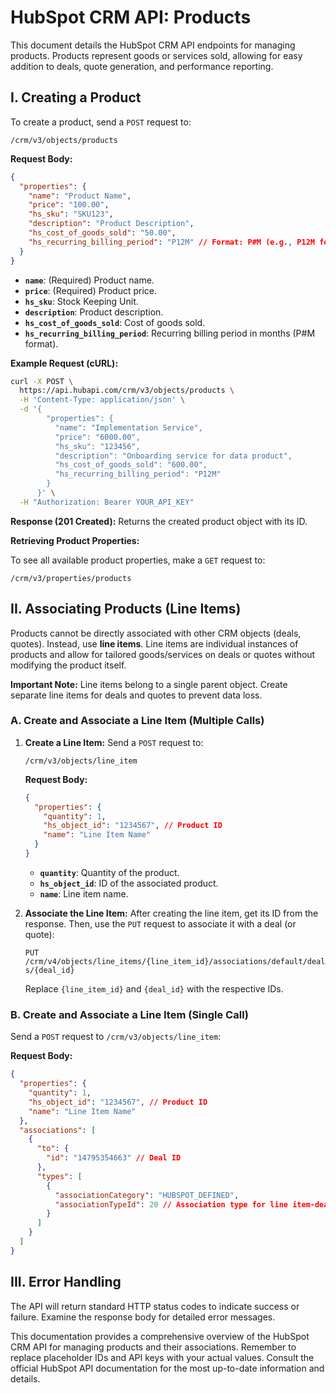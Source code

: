 # HubSpot CRM API: Products

This document details the HubSpot CRM API endpoints for managing products.  Products represent goods or services sold, allowing for easy addition to deals, quote generation, and performance reporting.

## I. Creating a Product

To create a product, send a `POST` request to:

`/crm/v3/objects/products`

**Request Body:**

```json
{
  "properties": {
    "name": "Product Name",
    "price": "100.00",
    "hs_sku": "SKU123",
    "description": "Product Description",
    "hs_cost_of_goods_sold": "50.00",
    "hs_recurring_billing_period": "P12M" // Format: P#M (e.g., P12M for 12 months)
  }
}
```

* **`name`**: (Required) Product name.
* **`price`**: (Required) Product price.
* **`hs_sku`**:  Stock Keeping Unit.
* **`description`**: Product description.
* **`hs_cost_of_goods_sold`**: Cost of goods sold.
* **`hs_recurring_billing_period`**: Recurring billing period in months (P#M format).


**Example Request (cURL):**

```bash
curl -X POST \
  https://api.hubapi.com/crm/v3/objects/products \
  -H 'Content-Type: application/json' \
  -d '{
        "properties": {
          "name": "Implementation Service",
          "price": "6000.00",
          "hs_sku": "123456",
          "description": "Onboarding service for data product",
          "hs_cost_of_goods_sold": "600.00",
          "hs_recurring_billing_period": "P12M"
        }
      }' \
  -H "Authorization: Bearer YOUR_API_KEY"
```

**Response (201 Created):**  Returns the created product object with its ID.


**Retrieving Product Properties:**

To see all available product properties, make a `GET` request to:

`/crm/v3/properties/products`


## II. Associating Products (Line Items)

Products cannot be directly associated with other CRM objects (deals, quotes).  Instead, use **line items**.  Line items are individual instances of products and allow for tailored goods/services on deals or quotes without modifying the product itself.

**Important Note:** Line items belong to a single parent object.  Create separate line items for deals and quotes to prevent data loss.


### A. Create and Associate a Line Item (Multiple Calls)

1. **Create a Line Item:**  Send a `POST` request to:

   `/crm/v3/objects/line_item`

   **Request Body:**

   ```json
   {
     "properties": {
       "quantity": 1,
       "hs_object_id": "1234567", // Product ID
       "name": "Line Item Name"
     }
   }
   ```

   * **`quantity`**: Quantity of the product.
   * **`hs_object_id`**: ID of the associated product.
   * **`name`**: Line item name.


2. **Associate the Line Item:** After creating the line item, get its ID from the response. Then, use the `PUT` request to associate it with a deal (or quote):

   `PUT /crm/v4/objects/line_items/{line_item_id}/associations/default/deals/{deal_id}`

   Replace `{line_item_id}` and `{deal_id}` with the respective IDs.


### B. Create and Associate a Line Item (Single Call)

Send a `POST` request to `/crm/v3/objects/line_item`:

**Request Body:**

```json
{
  "properties": {
    "quantity": 1,
    "hs_object_id": "1234567", // Product ID
    "name": "Line Item Name"
  },
  "associations": [
    {
      "to": {
        "id": "14795354663" // Deal ID
      },
      "types": [
        {
          "associationCategory": "HUBSPOT_DEFINED",
          "associationTypeId": 20 // Association type for line item-deal
        }
      ]
    }
  ]
}
```

## III. Error Handling

The API will return standard HTTP status codes to indicate success or failure.  Examine the response body for detailed error messages.


This documentation provides a comprehensive overview of the HubSpot CRM API for managing products and their associations.  Remember to replace placeholder IDs and API keys with your actual values.  Consult the official HubSpot API documentation for the most up-to-date information and details.
